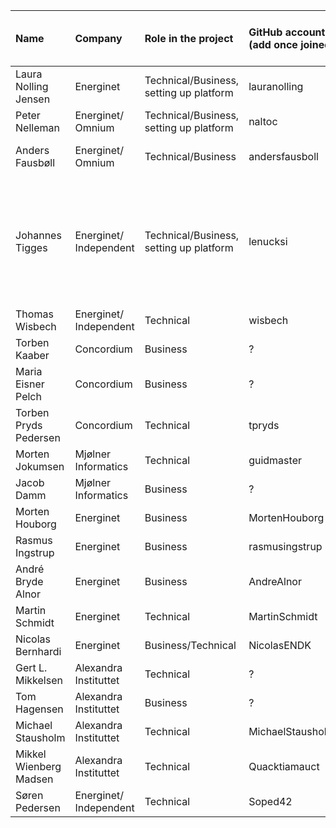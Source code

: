 | Name                    | Company 		            | Role in the project 					          | GitHub account (add once joined)  | Email Address                   | 2FA active 	| Skills and Experiences they can offer |
| :---------------------- | :---------------------- | :-------------------------------------- |  :------------------------------- | :------------------------------ | :---------- | :------------------------------------ |
| Laura Nolling Jensen    | Energinet 		          | Technical/Business, setting up platform | lauranolling				              | lau@energinet.dk	              | Y           |		                                    |
| Peter Nelleman	        | Energinet/ Omnium	      | Technical/Business, setting up platform	| naltoc				                    | pn@omnium.dk	                  |	N	          |		                                    |
| Anders Fausbøll	        | Energinet/ Omnium	      | Technical/Business	| andersfausboll                    | af@omnium.dk	                  |	?	          | Political magic, from bits to board		                                    |
| Johannes Tigges         |  Energinet/ Independent | Technical/Business, setting up platform	| lenucksi				                  | johannes@g.johannestigges.de    | Y           |	InnerSource, FOSS, Open Source, Being th devils advocate, Async work approaches, Foundation contacts	                                    |
| Thomas Wisbech 	        | Energinet/ Independent  | Technical						                    | wisbech				                    | xthow@energinet.dk	            | Y           |		                                    |
| Torben Kaaber  	        | Concordium		          | Business  		                          | ?					                        | tka@concordium.com	            | ?           |		                                    |
| Maria Eisner Pelch      | Concordium		          | Business					                      | ?                                 | mep@concordium.com              |	?	          |		                                    |
| Torben Pryds Pedersen	  | Concordium		          | Technical 		                          | tpryds					                  | tp@concordium.com	              | Y		        |		                                    |
| Morten Jokumsen 	      | Mjølner Informatics	    | Technical 						                  | guidmaster				                | mjo@mjolner.dk	                | Y		        |		                                    |
| Jacob Damm 		          | Mjølner Informatics	    | Business 						                    | ?					                        | jda@mjolner.dk	                | ?		        |		                                    |
| Morten Houborg	        | Energinet		            | Business 						                    | MortenHouborg				              | mhu@energinet.dk	              | Y		        |		                                    |
| Rasmus Ingstrup	        | Energinet		            | Business 	                              | rasmusingstrup			              | rti@energinet.dk	              | N		        |		                                    |
| André Bryde Alnor    	  | Energinet		            | Business  			                        | AndreAlnor                        | ach@energinet.dk	              | ?		        |		                                    |
| Martin Schmidt 	        | Energinet		            | Technical 						                  | MartinSchmidt				              | mcs@energinet.dk	              | Y	          |		                                    |
| Nicolas Bernhardi   	  | Energinet	              | Business/Technical                      | NicolasENDK	                      | nba@energinet.dk	              | Y	          |		                                    |
| Gert L. Mikkelsen   	  | Alexandra Instituttet	  | Technical                               | ?	                                | gert.l.mikkelsen@alexandra.dk	  | ?	          |		                                    |
| Tom Hagensen	          | Alexandra Instituttet	  | Business                                | ?	                                | tom.hagensen@alexandra.dk	      | ?	          |		                                    |
| Michael Stausholm	      | Alexandra Instituttet	  | Technical                               | MichaelStausholm                  | michael.stausholm@alexandra.dk  |	?	          |		                                    |
| Mikkel Wienberg Madsen  | Alexandra Instituttet	  | Technical 			                        | Quacktiamauct                     | mikkel.wienberg@alexandra.dk    | ?		        |		                                    |
| Søren Pedersen          | Energinet/ Independent  | Technical                               | Soped42                           | xsrpe@energinet.dk              | ?           |		                                    |
